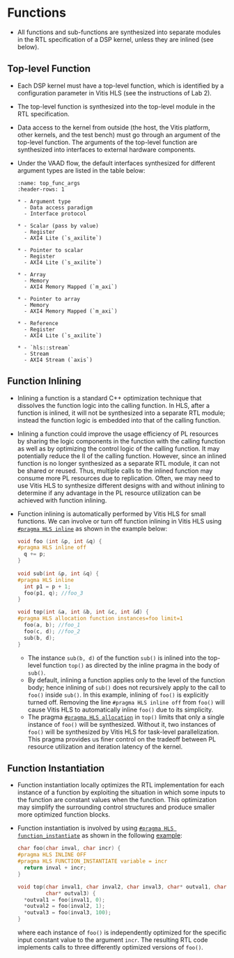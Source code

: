 # Functions

* All functions and sub-functions are synthesized into separate
  modules in the RTL specification of a DSP kernel, unless they are
  inlined (see below).
  
## Top-level Function
* Each DSP kernel must have a top-level function, which is identified
  by a configuration parameter in Vitis HLS (see the instructions of
  Lab 2). 

* The top-level function is synthesized into the top-level module in
  the RTL specification.

* Data access to the kernel from outside (the host, the Vitis platform, other
  kernels, and the test bench) must go through an argument of the
  top-level function. The arguments of the top-level function are
  synthesized into interfaces to external hardware components. 

* Under the VAAD flow, the default interfaces synthesized for
  different argument types are listed in the table below:
  ```{list-table} Default access paradigms for different types of top-level arguments under the VAAD flow
  :name: top_func_args
  :header-rows: 1

  * - Argument type
    - Data access paradigm
    - Interface protocol

  * - Scalar (pass by value)
    - Register
    - AXI4 Lite (`s_axilite`)

  * - Pointer to scalar
    - Register
    - AXI4 Lite (`s_axilite`)

  * - Array
    - Memory
    - AXI4 Memory Mapped (`m_axi`)
  
  * - Pointer to array
    - Memory
    - AXI4 Memory Mapped (`m_axi`)
  
  * - Reference
    - Register
    - AXI4 Lite (`s_axilite`)

  * - `hls::stream`
    - Stream
    - AXI4 Stream (`axis`) 

  ```

## Function Inlining 
* Inlining a function is a standard C++ optimization technique that
  dissolves the function logic into the calling function. In HLS,
  after a function is inlined, it will not be synthesized into a
  separate RTL module; instead the function logic is embedded into
  that of the calling function. 

* Inlining a function could improve the usage efficiency of PL
  resources by sharing the logic components in the function with the
  calling function as well as by optimizing the control logic of the
  calling function. It may potentially reduce the II of the calling
  function.  However, since an inlined function is no longer
  synthesized as a separate RTL module, it can not be shared or
  reused. Thus, multiple calls to the inlined function may consume
  more PL resources due to replication. Often, we may need to use Vitis
  HLS to synthesize different designs with and without inlining to
  determine if any advantage in the PL resource utilization can be
  achieved with function inlining.

* Function inlining is automatically performed by Vitis HLS for small
  functions. We can involve or turn off function inlining in Vitis HLS
  using [`#pragma HLS
  inline`](https://docs.xilinx.com/r/en-US/ug1399-vitis-hls/pragma-HLS-inline)
  as shown in the example below:
  ```c++
  void foo (int &p, int &q) {
  #pragma HLS inline off
    q += p;
  }
    
  void sub(int &p, int &q) {
  #pragma HLS inline
    int p1 = p + 1;
    foo(p1, q); //foo_3
  }
  
  void top(int &a, int &b, int &c, int &d) {
  #pragma HLS allocation function instances=foo limit=1 
    foo(a, b); //foo_1
    foo(c, d); //foo_2
    sub(b, d);
  }
  ```
  - The instance `sub(b, d)` of the function `sub()` is inlined into the
    top-level function `top()` as directed by the inline pragma in the
    body of `sub()`. 
  - By default, inlining a function applies only to the level of the
    function body; hence inlining of `sub()` does not recursively
    apply to the call to `foo()` inside `sub()`. In this example,
    inlining of `foo()` is explicitly turned off. Removing the line
    `#pragma HLS inline off` from `foo()` will cause Vitis HLS to
    automatically inline `foo()` due to its simplicity.
  - The pragma [`#pragma HLS
    allocation`](https://docs.xilinx.com/r/en-US/ug1399-vitis-hls/pragma-HLS-allocation)
    in `top()` limits that only a single instance of `foo()` will be
    synthesized. Without it, two instances of `foo()` will be
    synthesized by Vitis HLS for task-level parallelization. This
    pragma provides us finer control on the tradeoff between PL
    resource utilization and iteration latency of the kernel.
  
## Function Instantiation
* Function instantiation locally optimizes the RTL implementation for
  each instance of a function by exploiting the situation in which
  some inputs to the function are constant values when the
  function. This optimization may simplify the surrounding control
  structures and produce smaller more optimized function blocks.

* Function instantiation is involved by using [`#pragma HLS
  function_instantiate`](https://docs.xilinx.com/r/en-US/ug1399-vitis-hls/pragma-HLS-function_instantiate)
  as shown in the following [example](https://github.com/Xilinx/Vitis-HLS-Introductory-Examples/blob/2023.2/Pipelining/Functions/function_instantiate/example.cpp):
  ```c++
  char foo(char inval, char incr) {
  #pragma HLS INLINE OFF
  #pragma HLS FUNCTION_INSTANTIATE variable = incr
    return inval + incr;
  }

  void top(char inval1, char inval2, char inval3, char* outval1, char* outval2,
           char* outval3) {
    *outval1 = foo(inval1, 0);
    *outval2 = foo(inval2, 1);
    *outval3 = foo(inval3, 100);
  }
  ```
    where each instance of `foo()` is independently optimized for the
    specific input constant value to the argument `incr`. The
    resulting RTL code implements calls to three
    differently optimized versions of `foo()`.
